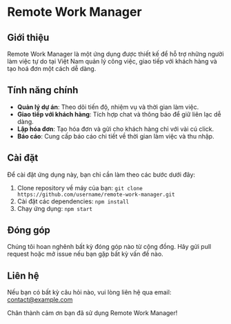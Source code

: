 # Remote Work Manager

## Giới thiệu
Remote Work Manager là một ứng dụng được thiết kế để hỗ trợ những người làm việc tự do tại Việt Nam quản lý công việc, giao tiếp với khách hàng và tạo hoá đơn một cách dễ dàng.  
  
## Tính năng chính
- **Quản lý dự án**: Theo dõi tiến độ, nhiệm vụ và thời gian làm việc.
- **Giao tiếp với khách hàng**: Tích hợp chat và thông báo để giữ liên lạc dễ dàng.
- **Lập hóa đơn**: Tạo hóa đơn và gửi cho khách hàng chỉ với vài cú click.
- **Báo cáo**: Cung cấp báo cáo chi tiết về thời gian làm việc và thu nhập.  
  
## Cài đặt
Để cài đặt ứng dụng này, bạn chỉ cần làm theo các bước dưới đây:
1. Clone repository về máy của bạn: `git clone https://github.com/username/remote-work-manager.git`
2. Cài đặt các dependencies: `npm install`
3. Chạy ứng dụng: `npm start`
  
## Đóng góp
Chúng tôi hoan nghênh bất kỳ đóng góp nào từ cộng đồng. Hãy gửi pull request hoặc mở issue nếu bạn gặp bất kỳ vấn đề nào.
  
## Liên hệ
Nếu bạn có bất kỳ câu hỏi nào, vui lòng liên hệ qua email: contact@example.com  

Chân thành cảm ơn bạn đã sử dụng Remote Work Manager!